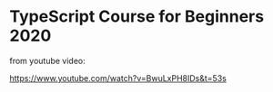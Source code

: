 # TypeScript Course for Beginners 2020

from youtube video:

https://www.youtube.com/watch?v=BwuLxPH8IDs&t=53s

